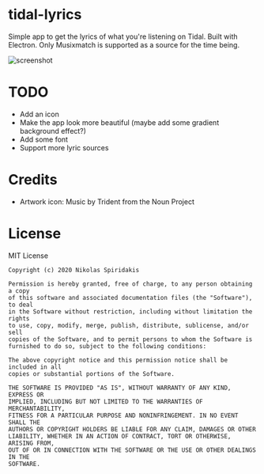 # tidal-lyrics
Simple app to get the lyrics of what you're listening on Tidal. Built with Electron.
Only Musixmatch is supported as a source for the time being.

![screenshot](https://user-images.githubusercontent.com/30593419/92543981-78242c80-f255-11ea-807d-c04848af30e8.png)

# TODO
- Add an icon
- Make the app look more beautiful (maybe add some gradient background effect?)
- Add some font
- Support more lyric sources

# Credits
- Artwork icon: Music by Trident from the Noun Project

# License
MIT License

```
Copyright (c) 2020 Nikolas Spiridakis

Permission is hereby granted, free of charge, to any person obtaining a copy
of this software and associated documentation files (the "Software"), to deal
in the Software without restriction, including without limitation the rights
to use, copy, modify, merge, publish, distribute, sublicense, and/or sell
copies of the Software, and to permit persons to whom the Software is
furnished to do so, subject to the following conditions:

The above copyright notice and this permission notice shall be included in all
copies or substantial portions of the Software.

THE SOFTWARE IS PROVIDED "AS IS", WITHOUT WARRANTY OF ANY KIND, EXPRESS OR
IMPLIED, INCLUDING BUT NOT LIMITED TO THE WARRANTIES OF MERCHANTABILITY,
FITNESS FOR A PARTICULAR PURPOSE AND NONINFRINGEMENT. IN NO EVENT SHALL THE
AUTHORS OR COPYRIGHT HOLDERS BE LIABLE FOR ANY CLAIM, DAMAGES OR OTHER
LIABILITY, WHETHER IN AN ACTION OF CONTRACT, TORT OR OTHERWISE, ARISING FROM,
OUT OF OR IN CONNECTION WITH THE SOFTWARE OR THE USE OR OTHER DEALINGS IN THE
SOFTWARE.
```
